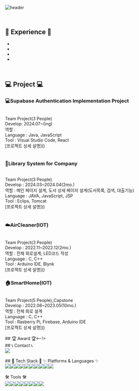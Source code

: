 ![header](https://capsule-render.vercel.app/api?type=venom&height=200&text=%20Yeseul's%20Github!&fontSize=70&color=0:8871e5,100:b678c4&stroke=b678c4)


<br>

## 💪 Experience 💪
- 
-
- 
- 

<br>

## 💻 Project 💻
<div>
	<h3>💻Supabase Authentication Implementation Project</h3>
<br>
Team Project(3 People)
<br>
Develop: 2024.07~(ing)
<br>
역할 :
<br>
Language : Java, JavaScript
<br>
Tool : Visual Studio Code, React
<br>
[프로젝트 상세 설명]()
</div>

<br />

<div>
	<h3>📖Library System for Company</h3>
<br>
Team Project(3 People)
<br>
Develop : 2024.03~2024.04(2mo.)
<br>
역할 :  메인 페이지 설계, 도서 상세 페이지 설계(도서목록, 검색, 대출기능)
<br>
Language : JAVA, JavaScript, JSP
<br>
Tool : Eclips, Tomcat
<br>
[프로젝트 상세 설명]()
</div>

<br />

<div>
	<h3>☁️AirCleaner(IOT)</h3>
<br>
Team Project(3 People)
<br>
Develop : 2022.11~2022.12(2mo.)
<br>
역할 : 전체 회로설계, LED코드 작성
<br>
Language : C, C++
<br>
Tool : Arduino IDE, Blynk
<br>
[프로젝트 상세 설명]()
</div>


<div>
	<h3>🏠SmartHome(IOT)</h3>
 <br>
Team Project(5 People)_Capstone
<br>
Develop : 2022.08~2023.05(10mo.)
<br>
역할 : 전체 회로 설계
<br>
Language : C, C++
<br>
Tool : Rasberry Pi, Firebase, Arduino IDE
<br>
[프로젝트 상세 설명]()
</div>
<br>

<!-->## 🏆 Award 🏆<--!>



<br>

## 📞 Contact 📞
<div style="display:flex; flex-direction:row;">
    <a href="mailto:ys4412202@gmail.com">
        <img src="https://img.shields.io/badge/Gmail-EA4335?style=for-the-badge&logo=Gmail&logoColor=white"> 
    </a>
</div><br>
    
## 🔨 Tech Stack 🔨
✨ Platforms & Languages ✨
<div style="display:flex; flex-direction:row;">
    <img src="https://img.shields.io/badge/Java-007396?style=flat&logo=Conda-Forge&logoColor=white" />
	<img src="https://img.shields.io/badge/HTML5-E34F26?style=flat&logo=HTML5&logoColor=white" />
	<img src="https://img.shields.io/badge/CSS3-1572B6?style=flat&logo=CSS3&logoColor=white" />
	<img src="https://img.shields.io/badge/JavaScript-F7DF1E?style=flat&logo=JavaScript&logoColor=white" />
	<img src="https://img.shields.io/badge/jQuery-0769AD?style=flat&logo=jQuery&logoColor=white" />
	<br>
	<img src="https://img.shields.io/badge/c++-00599C?style=flat&logo=c%2B%2B&logoColor=white">
	<img src="https://img.shields.io/badge/c-A8B9CC?style=flat&logo=c&logoColor=white">
	<img src="https://img.shields.io/badge/python-3776AB?style=flat&logo=python&logoColor=white">
	<img src="https://img.shields.io/badge/Oracle%20SQL-F80000?style=flat&logo=Oracle&logoColor=white" />
	<img src="https://img.shields.io/badge/react-61DAFB?style=flat&logo=react&logoColor=black">
</div><br>
🛠 Tools 🛠
<div style="display:flex; flex-direction:row;">
	<img src="https://img.shields.io/badge/Eclipse%20IDE-2C2255?style=flat&logo=EclipseIDE&logoColor=white" />
	<img src="https://img.shields.io/badge/Visual%20Studio%20Code-007ACC?style=flat&logo=VisualStudioCode&logoColor=white" />
	<img src="https://img.shields.io/badge/Visual%20Studio-66459B?style=flat&logo=VisualStudio&logoColor=white" />
	<br>
	<img src="https://img.shields.io/badge/Tomcat-F8DC75?style=flat&logo=ApacheTomcat&logoColor=white" />
	<img src="https://img.shields.io/badge/GitHub-181717?style=flat&logo=GitHub&logoColor=white" />
	<img src="https://img.shields.io/badge/Arduino-00878F?style=flat&logo=Arduino&logoColor=white" />
	<img src="https://img.shields.io/badge/Raspberry%20Pi-A22846?style=flat&logo=raspberrypi&logoColor=white" />
	<img src="https://img.shields.io/badge/Firebase-DD2C00?style=flat&logo=firebase&logoColor=white" />
</div>
</div>
